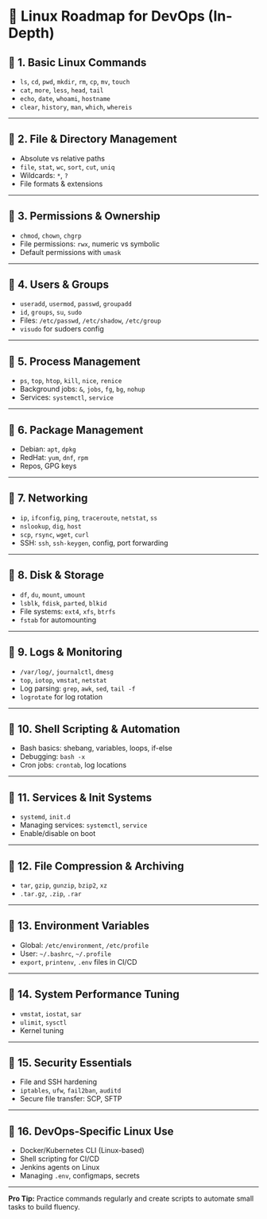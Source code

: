 # 📘 Linux Roadmap for DevOps (In-Depth)

## 🔹 1. Basic Linux Commands
- `ls`, `cd`, `pwd`, `mkdir`, `rm`, `cp`, `mv`, `touch`
- `cat`, `more`, `less`, `head`, `tail`
- `echo`, `date`, `whoami`, `hostname`
- `clear`, `history`, `man`, `which`, `whereis`

---

## 🔹 2. File & Directory Management
- Absolute vs relative paths
- `file`, `stat`, `wc`, `sort`, `cut`, `uniq`
- Wildcards: `*`, `?`
- File formats & extensions

---

## 🔹 3. Permissions & Ownership
- `chmod`, `chown`, `chgrp`
- File permissions: `rwx`, numeric vs symbolic
- Default permissions with `umask`

---

## 🔹 4. Users & Groups
- `useradd`, `usermod`, `passwd`, `groupadd`
- `id`, `groups`, `su`, `sudo`
- Files: `/etc/passwd`, `/etc/shadow`, `/etc/group`
- `visudo` for sudoers config

---

## 🔹 5. Process Management
- `ps`, `top`, `htop`, `kill`, `nice`, `renice`
- Background jobs: `&`, `jobs`, `fg`, `bg`, `nohup`
- Services: `systemctl`, `service`

---

## 🔹 6. Package Management
- Debian: `apt`, `dpkg`
- RedHat: `yum`, `dnf`, `rpm`
- Repos, GPG keys

---

## 🔹 7. Networking
- `ip`, `ifconfig`, `ping`, `traceroute`, `netstat`, `ss`
- `nslookup`, `dig`, `host`
- `scp`, `rsync`, `wget`, `curl`
- SSH: `ssh`, `ssh-keygen`, config, port forwarding

---

## 🔹 8. Disk & Storage
- `df`, `du`, `mount`, `umount`
- `lsblk`, `fdisk`, `parted`, `blkid`
- File systems: `ext4`, `xfs`, `btrfs`
- `fstab` for automounting

---

## 🔹 9. Logs & Monitoring
- `/var/log/`, `journalctl`, `dmesg`
- `top`, `iotop`, `vmstat`, `netstat`
- Log parsing: `grep`, `awk`, `sed`, `tail -f`
- `logrotate` for log rotation

---

## 🔹 10. Shell Scripting & Automation
- Bash basics: shebang, variables, loops, if-else
- Debugging: `bash -x`
- Cron jobs: `crontab`, log locations

---

## 🔹 11. Services & Init Systems
- `systemd`, `init.d`
- Managing services: `systemctl`, `service`
- Enable/disable on boot

---

## 🔹 12. File Compression & Archiving
- `tar`, `gzip`, `gunzip`, `bzip2`, `xz`
- `.tar.gz`, `.zip`, `.rar`

---

## 🔹 13. Environment Variables
- Global: `/etc/environment`, `/etc/profile`
- User: `~/.bashrc`, `~/.profile`
- `export`, `printenv`, `.env` files in CI/CD

---

## 🔹 14. System Performance Tuning
- `vmstat`, `iostat`, `sar`
- `ulimit`, `sysctl`
- Kernel tuning

---

## 🔹 15. Security Essentials
- File and SSH hardening
- `iptables`, `ufw`, `fail2ban`, `auditd`
- Secure file transfer: SCP, SFTP

---

## 🔹 16. DevOps-Specific Linux Use
- Docker/Kubernetes CLI (Linux-based)
- Shell scripting for CI/CD
- Jenkins agents on Linux
- Managing `.env`, configmaps, secrets

---

**Pro Tip:** Practice commands regularly and create scripts to automate small tasks to build fluency.
